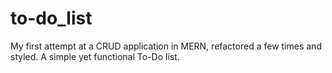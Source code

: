 # to-do_list
My first attempt at a CRUD application in MERN, refactored a few times and styled. A simple yet functional To-Do list.
